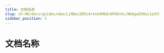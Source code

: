 ```yaml
---
title: 文档名称
slug: zh-HK/docs/guides/wbo/LjNDwiZERi4r4skdM8dc6PbOnkc/Wb8gwE99yi1a3tk7ZL9chvkmnFb
sidebar_position: 5
---
```



# 文档名称

